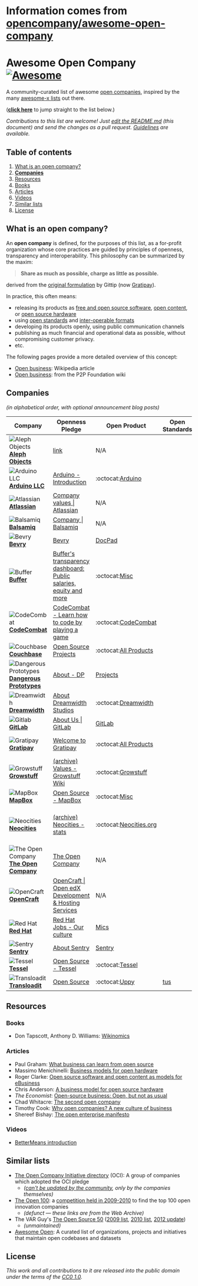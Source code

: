 # Information comes from [opencompany/awesome-open-company](https://github.com/opencompany/awesome-open-company)
# Awesome Open Company [![Awesome](https://cdn.rawgit.com/sindresorhus/awesome/d7305f38d29fed78fa85652e3a63e154dd8e8829/media/badge.svg)](https://github.com/sindresorhus/awesome)
A community-curated list of awesome [open companies](#what-is-an-open-company),
inspired by the many [awesome-x lists](https://github.com/sindresorhus/awesome) out there.

(**[click here](#companies)** to jump straight to the list below.)

*Contributions to this list are welcome! Just [edit the README.md](../../edit/master/README.md) (this document) and send the changes as a pull request. [Guidelines](../../wiki/Inclusion+guidelines) are available.*

## Table of contents
1. [What is an open company?](#what-is-an-open-company)
2. **[Companies](#companies)**
3. [Resources](#resources)
  1. [Books](#books)
  2. [Articles](#articles)
  3. [Videos](#videos)
4. [Similar lists](#similar-lists)
5. [License](#license)

## What is an open company?

An **open company** is defined, for the purposes of this list, as a for-profit organization whose core practices are guided by principles of openness, transparency and interoperability. This philosophy can be summarized by the maxim:

> **Share as much as possible, charge as little as possible.**

derived from the [original formulation](http://blog.gittip.com/post/26350459746/the-first-open-company/) by Gittip (now [Gratipay](http://gratipay.com)).

In practice, this often means:
- releasing its products as
  [free and open source software](https://en.wikipedia.org/wiki/Free_and_open-source_software),
  [open content](https://en.wikipedia.org/wiki/Free_content),
  or [open source hardware](https://en.wikipedia.org/wiki/Open-source_hardware)
- using [open standards](https://en.wikipedia.org/wiki/Open_standard)
  and [inter-operable formats](https://en.wikipedia.org/wiki/Interoperability)
- developing its products openly, using public communication channels
- publishing as much financial and operational data as possible, without compromising customer privacy.
- etc.

The following pages provide a more detailed overview of this concept:
- [Open business](https://en.wikipedia.org/wiki/Open_business): Wikipedia article
- [Open business](http://p2pfoundation.net/Open_Business): from the P2P Foundation wiki

## Companies
*(in alphabetical order, with optional announcement blog posts)*

Company | Openness Pledge | Open Product | Open Standards | Statement | Open Channel | Open Finance
------------ | ------------- | ------------- | ------------- | ------------- | ------------- | -------------
![Aleph Objects](http://www.google.com/s2/favicons?domain=alephobjects.com) [**Aleph Objects**](https://www.alephobjects.com/) | [link](https://www.alephobjects.com/) | N/A |  |  |  |
![Arduino LLC](http://www.google.com/s2/favicons?domain=arduino.cc) [**Arduino LLC**](http://www.arduino.cc) | [Arduino - Introduction](http://www.arduino.cc/en/Guide/Introduction) | :octocat:[Arduino](https://github.com/arduino/Arduino/) |  |  |  |
![Atlassian](http://www.google.com/s2/favicons?domain=atlassian.com) [**Atlassian**](https://www.atlassian.com/) | [Company values \| Atlassian](https://www.atlassian.com/company/about/values) | N/A |  |  |  |
![Balsamiq](http://www.google.com/s2/favicons?domain=balsamiq.com) [**Balsamiq**](https://balsamiq.com/) | [Company \| Balsamiq](https://balsamiq.com/company/#goodcitizen) | N/A |  |  |  |
![Bevry](http://www.google.com/s2/favicons?domain=bevry.me) [**Bevry**](https://bevry.me) | [Bevry](https://bevry.me) | [DocPad](https://github.com/docpad/docpad) |  |  |  |
![Buffer](http://www.google.com/s2/favicons?domain=buffer.com) [**Buffer**](https://buffer.com/) | [Buffer's transparency dashboard: Public salaries, equity and more](https://buffer.com/transparency) | :octocat:[Misc](https://github.com/bufferapp/) |  |*[Why we have a core value of transparency at our startup](http://joel.is/why-we-have-a-core-value-of-transparency-at-our-startup/)*|  | [Revenue](https://open.buffer.com/buffer-public-revenue-dashboard/)
![CodeCombat](http://www.google.com/s2/favicons?domain=codecombat.com/) [**CodeCombat**](http://codecombat.com/) | [CodeCombat - Learn how to code by playing a game](http://codecombat.com/legal) | :octocat:[CodeCombat](https://github.com/codecombat/codecombat) |  |*[Why you should open-source your startup](http://blog.codecombat.com/why-you-should-open-source-your-startup)*|  |
![Couchbase](http://www.google.com/s2/favicons?domain=couchbase.com) [**Couchbase**](http://www.couchbase.com/) | [Open Source Projects](http://www.couchbase.com/open-source) | :octocat:[All Products](https://github.com/couchbase) |  |  |  |
![Dangerous Prototypes](http://www.google.com/s2/favicons?domain=dangerousprototypes.com) [**Dangerous Prototypes**](http://dangerousprototypes.com/) | [About - DP](http://dangerousprototypes.com/docs/About) | [Projects](https://code.google.com/archive/p/dangerous-prototypes-open-hardware/) |  |  |  |
![Dreamwidth](http://www.google.com/s2/favicons?domain=dreamwidth.org) [**Dreamwidth**](http://www.dreamwidth.org/) | [About Dreamwidth Studios](http://www.dreamwidth.org/about) | :octocat:[Dreamwidth](https://github.com/dreamwidth/) |  |  |  |
![Gitlab](http://www.google.com/s2/favicons?domain=gitlab.com) [**GitLab**](https://about.gitlab.com/) | [About Us \| GitLab](https://about.gitlab.com/about/) | [GitLab](https://gitlab.com/groups/gitlab-org) |  |  |  |
![Gratipay](http://www.google.com/s2/favicons?domain=gratipay.com) [**Gratipay**](https://gratipay.com/) | [Welcome to Gratipay](http://inside.gratipay.com/big-picture/welcome) | :octocat:[All Products](https://github.com/gratipay) |  |*[The first open company](http://blog.gittip.com/post/26350459746/the-first-open-company/)*|  | [Finance](https://github.com/gratipay/finances#readme)
![Growstuff](http://growstuff.org/assets/favicon-2f083c214b9adaf9e2ce78bcd532e4c9.ico) [**Growstuff**](http://www.growstuff.org/) | [(archive) Values - Growstuff Wiki](http://web.archive.org/web/20150906064358/http://wiki.growstuff.org/index.php/Values) | :octocat:[Growstuff](https://github.com/Growstuff/growstuff) |  |*[Why Growstuff is open source](http://blog.growstuff.org/2013/02/20/why-growstuff-is-open-source/)*|  |
![MapBox](http://www.google.com/s2/favicons?domain=mapbox.com) [**MapBox**](http://mapbox.com/) | [Open Source - MapBox](http://mapbox.com/about/open) | :octocat:[Misc](https://github.com/mapbox) |  |  |  |
![Neocities](http://www.google.com/s2/favicons?domain=neocities.org) [**Neocities**](https://neocities.org/) | [(archive) Neocities - stats](http://wayback.archive.org/web/20150907143713id_/https://neocities.org/stats) | :octocat:[Neocities.org](https://github.com/neocities/neocities) |  |*[The first Neocities Open Company report](https://neocities.org/blog/open-company-progress-report-2014)*|  |
![The Open Company](http://www.google.com/s2/favicons?domain=theopencompany.net) [**The Open Company**](http://theopencompany.net/) | [The Open Company](http://theopencompany.net/pages/about-us) | N/A |  |  |  |
![OpenCraft](http://www.google.com/s2/favicons?domain=opencraft.com) [**OpenCraft**](http://opencraft.com/) | [OpenCraft \| Open edX Development &amp; Hosting Services](http://opencraft.com/) | N/A |  |  |  |
![Red Hat](http://www.google.com/s2/favicons?domain=redhat.com) [**Red Hat**](https://www.redhat.com/) | [Red Hat Jobs - Our culture](https://www.redhat.com/en/jobs/life/culture) | [Mics](https://www.redhat.com/en/open-source/communities) |  |  |  |
![Sentry](https://www.google.com/s2/favicons?domain=sentry.io) [**Sentry**](https://sentry.io/) | [About Sentry](https://sentry.io/about/) | [Sentry](https://github.com/getsentry/sentry) | | [Driven by Open Source](https://blog.sentry.io/2015/06/30/driven-by-open-source) | | |
![Tessel](http://i.imgur.com/Xe9AYlw.png) [**Tessel**](https://tessel.io/) | [Open Source - Tessel](https://tessel.io/opensource) | :octocat:[Tessel](https://github.com/tessel/project) |  |  |  |
![Transloadit](https://www.google.com/s2/favicons?domain=transloadit.com) [**Transloadit**](https://transloadit.com/) | [Open Source](https://transloadit.com/open-source/) | :octocat:[Uppy](https://uppy.io) | [tus](https://tus.io) | [Jobs & Culture](https://transloadit.com/jobs/) |  |

## Resources

### Books
- Don Tapscott, Anthony D. Williams: [Wikinomics](https://en.wikipedia.org/wiki/Wikinomics)

### Articles
- Paul Graham: [What business can learn from open source](http://www.paulgraham.com/opensource.html)
- Massimo Menichinelli: [Business models for open hardware](http://www.openp2pdesign.org/2011/open-design/business-models-for-open-hardware/)
- Roger Clarke: [Open source software and open content as models for eBusiness](http://www.rogerclarke.com/EC/Bled04.html)
- Chris Anderson: [A business model for open source hardware](http://www.longtail.com/the_long_tail/2009/01/a-business-mode.html)
- *The Economist*: [Open-source business: Open, but not as usual](http://www.economist.com/node/5624944)
- Chad Whitacre: [The second open company](https://medium.com/gratipay-blog/the-second-open-company-4cbab7ca1a47)
- Timothy Cook: [Why open companies? A new culture of business](https://medium.com/open-companies/why-open-companies-fdb74d1b4f0f)
- Shereef Bishay: [The open enterprise manifesto](http://www.opencompany.org/resources/whitepaper.pdf)

### Videos
- [BetterMeans introduction](https://www.youtube.com/watch?v=MAlnMWlvw9g)

## Similar lists
- [The Open Company Initiative directory](http://www.opencompany.org/directory/) (OCI):
  A group of companies which adopted the OCI pledge
  - *([can't be updated by the community](https://github.com/opencompany/www.opencompany.org/issues/103), only by the companies themselves)*
- [The Open 100](http://wayback.archive.org/web/20110824041839/http://www.openbusiness.cc/category/directory/openbusiness/): a [competition held in 2009-2010](http://wayback.archive.org/web/20120727175118/http://www.openbusiness.cc/open100/about/) to find the top 100 open innovation companies
  - *(defunct — these links are from the Web Archive)*
- The VAR Guy's [The Open Source 50](http://thevarguy.com/var-guy/var-guys-open-source-50) ([2009 list](http://wayback.archive.org/web/20121118155240/http://www.thevarguy.com/the-open-source-50/the-open-source-50-listed-a-to-z/), [2010 list](http://wayback.archive.org/web/20120509194329/http://www.thevarguy.com/the-open-source-50/the-open-source-50-a-to-z-2010-edition/), [2012 update](http://thevarguy.com/open-source-application-software-companies/top-50-open-source-companies-where-are-they-now))
  - *(unmaintained)*
- [Awesome Open](https://github.com/paulhendricks/awesome-open):
  A curated list of organizations, projects and initiatives that maintain open codebases and datasets

## License
*This work and all contributions to it are released into the public domain under the terms of the [CC0 1.0](https://creativecommons.org/publicdomain/zero/1.0/).*

